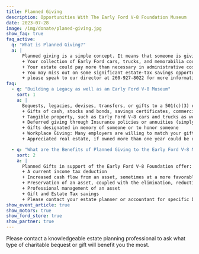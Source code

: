 ```yaml
---
title: Planned Giving
description: Opportunities With The Early Ford V-8 Foundation Museum
date: 2023-07-28
image: /img/donate/planed-giving.jpg
show_faq: true
faq_active: 
  q: "What is Planned Giving?"
  a: |
      Planned giving is a simple concept. It means that someone is giving a gift to an organization whose goals and objectives they support and is doing this in a manner that maximizes tax and other financial benefits. A planned gift is typically a gift of an asset or income. Remember to include us in your written plan, or this is what could happen:
      + Your collection of Early Ford cars, trucks, and memorabilia could go to the wrong person or organization.
      + Your estate could pay more than necessary in administrative costs
      + You may miss out on some significant estate-tax savings opportunities available to you
      + please speak to our director at 260-927-8022 for more information on planned giving
faq: 
  - q: "Building a Legacy as well as an Early Ford V-8 Museum"
    sort: 1
    a: |
      Bequests, legacies, devises, transfers, or gifts to a 501(c)(3) entity, such as the Early Ford V-8 Foundation Museum, are tax-deductible as determined by the Federal Estate and Gift Tax Act, if they meet acceptable provisions. Charitable gifts include such things as:
      + Gifts of cash, stocks and bonds, savings certificates, commercial annuity contracts, and funds held in an IRA. By naming the Early Ford V-8 Foundation as a primary or secondary beneficiary on an IRA, you would get a charitable donation write-off and avoid paying taxes on the IRA or on withdrawals made from the IRA by the Early Ford V-8 Foundation
      + Tangible property, such as Early Ford V-8 cars and trucks as well as memorabilia are wonderful ways to show your appreciation for what it has meant to you to be involved in Early Ford V-8 restoration, driving, and socializing.
      + Deferred giving through Insurance policies or annuities (simply name the Early Ford V-8 Foundation Museum as a beneficiary)
      + Gifts designated in memory of someone or to honor someone
      + Workplace Giving: Many employers are willing to match your gift to a non-profit organization as part of their charitable donation programs
      + Appreciated real estate, if owned more than one year could be of sizable help to the Early Ford V-8 Foundation in generating endowments and working capital

  - q: "What are the Benefits of Planned Giving to the Early Ford V-8 Museum?"
    sort: 2
    a: |
      Planned Gifts in support of the Early Ford V-8 Foundation offer:
      + A current income tax deduction
      + Increased cash flow from an asset, sometimes at a more favorable tax rate
      + Preservation of an asset, coupled with the elimination, reduction, or deferral of capital gains
      + Professional management of an asset
      + Gift and Estate Tax savings
      + Please contact your estate planner or accountant for specific benefits
show_event_article: true
show_motors: true
show_ford_store: true
show_partner: true
---
```

Please contact a knowledgeable estate planning professional to ask what type of charitable bequest or gift will benefit you the most.

